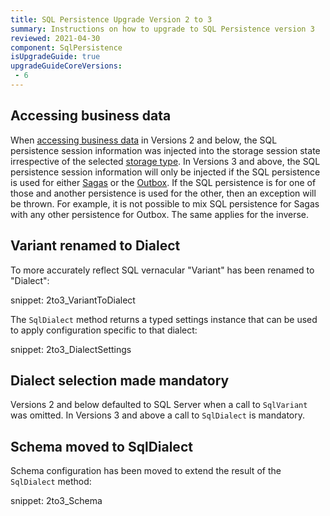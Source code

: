 ```yaml
---
title: SQL Persistence Upgrade Version 2 to 3
summary: Instructions on how to upgrade to SQL Persistence version 3
reviewed: 2021-04-30
component: SqlPersistence
isUpgradeGuide: true
upgradeGuideCoreVersions:
 - 6
---
```



## Accessing business data

When [accessing business data](/persistence/sql/accessing-data.md) in Versions 2 and below, the SQL persistence session information was injected into the storage session state irrespective of the selected [storage type](/persistence/#features-that-require-persistence). In Versions 3 and above, the SQL persistence session information will only be injected if the SQL persistence is used for either [Sagas](/nservicebus/sagas/) or the [Outbox](/nservicebus/outbox/). If the SQL persistence is for one of those and another persistence is used for the other, then an exception will be thrown. For example, it is not possible to mix SQL persistence for Sagas with any other persistence for Outbox. The same applies for the inverse.


## Variant renamed to Dialect

To more accurately reflect SQL vernacular "Variant" has been renamed to "Dialect":

snippet: 2to3_VariantToDialect

The `SqlDialect` method returns a typed settings instance that can be used to apply configuration specific to that dialect:

snippet: 2to3_DialectSettings


## Dialect selection made mandatory

Versions 2 and below defaulted to SQL Server when a call to `SqlVariant` was omitted. In Versions 3 and above a call to `SqlDialect` is mandatory.


## Schema moved to SqlDialect

Schema configuration has been moved to extend the result of the `SqlDialect` method:

snippet: 2to3_Schema
